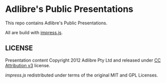 Adlibre's Public Presentations
==============================

This repo contains Adlibre's Public Presentations.

All are build with [impress.js](http://github.com/bartaz/impress.js/).

LICENSE
---------

Presentation content Copyright 2012 Adlibre Pty Ltd and released under [CC Attribution v3](http://creativecommons.org/licenses/by/3.0/au/) license.

_impress.js_ redistributed under terms of the original MIT and GPL Licenses.

